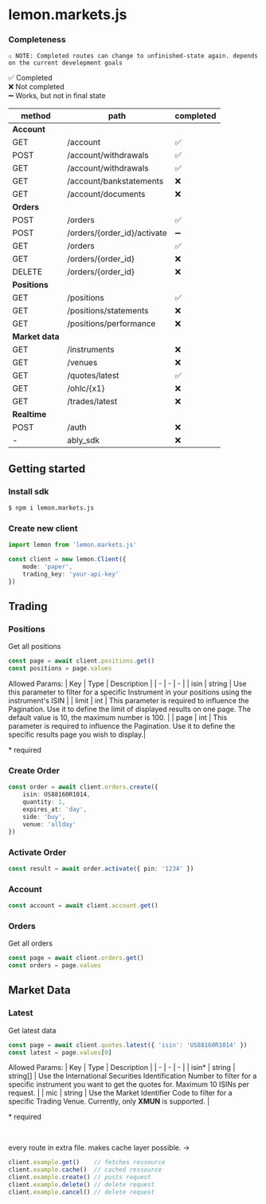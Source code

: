 # lemon.markets.js

### Completeness

`⚠ NOTE: Completed routes can change to unfinished-state again. depends on the current develepment goals` <br/>

✅ Completed <br/>
❌ Not completed <br/>
➖ Works, but not in final state <br/>

| method | path | completed |
| - | - | - |
| <b>Account</b> | | |
| GET | /account | ✅ |
| POST | /account/withdrawals | ✅ |
| GET | /account/withdrawals | ✅ |
| GET | /account/bankstatements | ❌ |
| GET | /account/documents | ❌ |
| <b>Orders</b> | | |
| POST | /orders | ✅ |
| POST | /orders/{order_id}/activate | ➖ |
| GET | /orders | ✅ |
| GET | /orders/{order_id} | ❌ |
| DELETE | /orders/{order_id} | ❌ |
| <b>Positions</b> | | |
| GET | /positions | ✅ |
| GET | /positions/statements | ❌ |
| GET | /positions/performance | ❌ |
| <b>Market data</b> | | |
| GET | /instruments | ❌ |
| GET | /venues | ❌ |
| GET | /quotes/latest | ✅ |
| GET | /ohlc/{x1} | ❌ |
| GET | /trades/latest | ❌ |
| <b>Realtime</b> | | |
| POST | /auth | ❌ |
| - | ably_sdk | ❌ | 

## Getting started

### Install sdk
```sh
$ npm i lemon.markets.js
```

### Create new client
```ts
import lemon from 'lemon.markets.js'

const client = new lemon.Client({
    mode: 'paper',
    trading_key: 'your-api-key'
})
```

## Trading
### Positions
Get all positions
```ts
const page = await client.positions.get()
const positions = page.values
```

Allowed Params:
| Key | Type | Description |
| - | - | - |
| isin | string | Use this parameter to filter for a specific Instrument in your positions using the instrument's ISIN |
| limit | int | This parameter is required to influence the Pagination. Use it to define the limit of displayed results on one page. The default value is 10, the maximum number is 100. |
| page | int | This parameter is required to influence the Pagination. Use it to define the specific results page you wish to display.|

<span color='red'>* required</span>

### Create Order
```ts
const order = await client.orders.create({
    isin: US88160R1014,
    quantity: 1,
    expires_at: 'day',
    side: 'buy',
    venue: 'allday'
})
```

### Activate Order
```ts
const result = await order.activate({ pin: '1234' })
```

### Account
```ts
const account = await client.account.get()
```

### Orders
Get all orders
```ts
const page = await client.orders.get()
const orders = page.values
```

## Market Data

### Latest
Get latest data
```ts
const page = await client.quotes.latest({ 'isin': 'US88160R1014' })
const latest = page.values[0]
```

Allowed Params:
| Key | Type | Description |
| - | - | - |
| isin<span color='red'>*</span> | string \| string[] | Use the International Securities Identification Number to filter for a specific instrument you want to get the quotes for. Maximum 10 ISINs per request. |
| mic | string | Use the Market Identifier Code to filter for a specific Trading Venue. Currently, only <b>XMUN</b> is supported. |

<span color='red'>* required</span>

<br/>

every route in extra file. makes cache layer possible. ->
```js
client.example.get()    // fetches ressource
client.example.cache()  // cached ressource
client.example.create() // posts request
client.example.delete() // delete request
client.example.cancel() // delete request
```